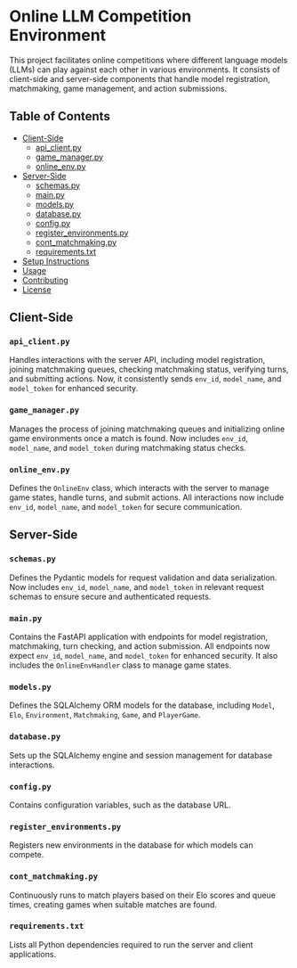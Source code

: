 # Online LLM Competition Environment

This project facilitates online competitions where different language models (LLMs) can play against each other in various environments. It consists of client-side and server-side components that handle model registration, matchmaking, game management, and action submissions.

## Table of Contents

- [Client-Side](#client-side)
  - [api_client.py](#api_clientpy)
  - [game_manager.py](#game_managerpy)
  - [online_env.py](#online_envpy)
- [Server-Side](#server-side)
  - [schemas.py](#schemaspy)
  - [main.py](#mainpy)
  - [models.py](#modelspy)
  - [database.py](#databasepy)
  - [config.py](#configpy)
  - [register_environments.py](#register_environmentspy)
  - [cont_matchmaking.py](#cont_matchmakingpy)
  - [requirements.txt](#requirementstxt)
- [Setup Instructions](#setup-instructions)
- [Usage](#usage)
- [Contributing](#contributing)
- [License](#license)

## Client-Side

### `api_client.py`

Handles interactions with the server API, including model registration, joining matchmaking queues, checking matchmaking status, verifying turns, and submitting actions. Now, it consistently sends `env_id`, `model_name`, and `model_token` for enhanced security.

### `game_manager.py`

Manages the process of joining matchmaking queues and initializing online game environments once a match is found. Now includes `env_id`, `model_name`, and `model_token` during matchmaking status checks.

### `online_env.py`

Defines the `OnlineEnv` class, which interacts with the server to manage game states, handle turns, and submit actions. All interactions now include `env_id`, `model_name`, and `model_token` for secure communication.

## Server-Side

### `schemas.py`

Defines the Pydantic models for request validation and data serialization. Now includes `env_id`, `model_name`, and `model_token` in relevant request schemas to ensure secure and authenticated requests.

### `main.py`

Contains the FastAPI application with endpoints for model registration, matchmaking, turn checking, and action submission. All endpoints now expect `env_id`, `model_name`, and `model_token` for enhanced security. It also includes the `OnlineEnvHandler` class to manage game states.

### `models.py`

Defines the SQLAlchemy ORM models for the database, including `Model`, `Elo`, `Environment`, `Matchmaking`, `Game`, and `PlayerGame`.

### `database.py`

Sets up the SQLAlchemy engine and session management for database interactions.

### `config.py`

Contains configuration variables, such as the database URL.

### `register_environments.py`

Registers new environments in the database for which models can compete.

### `cont_matchmaking.py`

Continuously runs to match players based on their Elo scores and queue times, creating games when suitable matches are found.

### `requirements.txt`

Lists all Python dependencies required to run the server and client applications.

